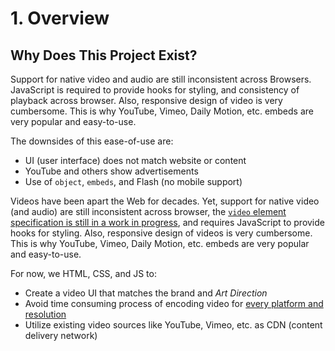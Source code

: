 # 1. Overview

## Why Does This Project Exist?

Support for native video and audio are still inconsistent across Browsers. JavaScript is required to provide hooks for styling, and consistency of playback across browser. Also, responsive design of video is very cumbersome. This is why YouTube, Vimeo, Daily Motion, etc. embeds are very popular and easy-to-use.

The downsides of this ease-of-use are:

* UI \(user interface\) does not match website or content
* YouTube and others show advertisements
* Use of `object`, `embeds`, and Flash \(no mobile support\)

Videos have been apart the Web for decades. Yet, support for native video \(and audio\) are still inconsistent across browser, the [`video` element specification is still in a work in progress](https://www.w3.org/TR/2011/WD-html5-20110113/video.html#video), and requires JavaScript to provide hooks for styling. Also, responsive design of videos is very cumbersome. This is why YouTube, Vimeo, Daily Motion, etc. embeds are very popular and easy-to-use.

For now, we HTML, CSS, and JS to:

* Create a video UI that matches the brand and _Art Direction_
* Avoid time consuming process of encoding video for [every platform and resolution](https://support.google.com/youtube/answer/6375112?co=GENIE.Platform%3DDesktop&hl=en)
* Utilize existing video sources like YouTube, Vimeo, etc. as CDN \(content delivery network\)



